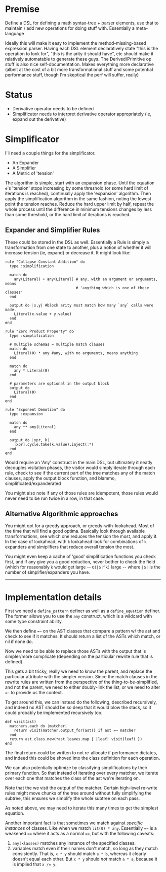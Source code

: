 # Premise

Define a DSL for defining a math syntax-tree + parser elements, use that to
maintain / add new operations for doing stuff with. Essentially a meta-language

Ideally this will make it easy to implement the method-missing-based expression
parser. Having each DSL element declaratively state "this is the operation to
look for", "this is the arity it should have", etc should make it relatively
automatable to generate these guys. The Derived/Primitive op stuff is also nice
self-documentation. Makes everything more declarative (albeit at the cost of a
bit more transformational stuff and some potential performance stuff, though I'm
skeptical the perf will suffer, really)

# Status

* Derivative operator needs to be defined
* Simplificator needs to interpret derivative operator appropriately (ie, expand
  out the derivative)

# Simplificator

I'll need a couple things for the simplificator.

* An Expander
* A Simplifier
* A Metric of 'tension'

The algorithm is simple, start with an expansion phase. Until the equation `e`'s
'tension' stops increasing by some threshold (or some hard limit of iterations
is reached), continually apply the 'expansion' algorithm. Then apply the
simplification algorithm in the same fashion, noting the lowest point the
tension reaches. Reduce the hard upper limit by half, repeat the whole process
until the difference in minimum tensions changes by less than some threshold, or
the hard limit of iterations is reached.

## Expander and Simplifier Rules

These could be stored in the DSL as well. Essentially a Rule is simply a
transformation from one state to another, plus a notion of whether it will
increase tension (ie, expand) or decrease it. It might look like:

    rule "Collapse Constant Addition" do
      type :simplification

      match do
        any(Literal) + any(Literal) # any, with an argument or arguments, means
                                    # 'anything which is one of these classes'
      end

      output do |x,y| #block arity must match how many `any` calls were made.
        Literal(x.value + y.value)
      end
    end

    rule "Zero Product Property" do
      type :simplification

      # multiple schemas = multiple match clauses
      match do
        Literal(0) * any #any, with no arguments, means anything
      end

      match do
        any * Literal(0)
      end

      # parameters are optional in the output block
      output do
        Literal(0)
      end
    end

    rule "Exponent Demotion" do
      type :expansion

      match do
        any ** any(Literal)
      end

      output do |xpr, k|
        [xpr].cycle.take(k.value).inject(:*)
      end
    end

Would require an 'Any' construct in the main DSL, but ultimately it neatly
decouples visitation phases, the visitor would simply iterate through each rule,
check to see if the current part of the tree matches any of the match clauses,
apply the output block function, and blammo, simplificated/expanderated

You might also note if any of those rules are idempotent, those rules would
never need to be run twice in a row, in that case.

## Alternative Algorithmic approaches

You might opt for a greedy approach, or greedy-with-lookahead. Most of the time
that will find a good optima. Basically look through available transformations,
see which one reduces the tension the most, and apply it. In the case of
lookahead, with `k` lookahead look for combinations of `k` expanders and
simiplifiers that reduce overall tension the most.

You might even keep a cache of 'good' simplification functions you check first,
and if any give you a good reduction, never bother to check the field (which for
reasonably `k` would get large -- `O(|S|^k)` large -- where `|S|` is the number
of simplifier/expanders you have.

---------

# Implementation details

First we need a `define_pattern` definer as well as a `define_equation` definer.
The former allows you to use the `any` construct, which is a wildcard with some
type constraint ability.

We then define `=~` on the AST classes that compare a pattern w/ the ast and
check to see if it matches. It should return a list of the ASTs which match, or
nil if none do.

Now we need to be able to replace those ASTs with the output that is
simpler/more complicate (depending on the particular rewrite rule that is
defined).

This gets a bit tricky, really we need to know the parent, and replace the
particular attribute with the simpler version. Since the match clauses in the
rewrite rules are written from the perspective of the thing-to-be-simplified,
and not the parent, we need to either doubly-link the list, or we need to alter
`=~` to provide us the context.

To get around this, we can instead do the following, described recursively, and
indeed no AST should be so deep that it would blow the stack, so it could
probably be implemented recursively too.


    def visit(ast)
      matchers.each do |matcher|
        return visit(matcher.output_for(ast)) if ast =~ matcher
      end
      return ast.class.new(*ast.leaves.map { |leaf| visit(leaf) })
    end

The final return could be written to not re-allocate if performance dictates,
and indeed this could be shoved into the class definition for each operation.

We can also potentially optimize by classifying simplifications by their primary
function. So that instead of iterating over every matcher, we iterate over each
one that matches the class of the ast we're iterating on.

Note that the we visit the output of the matcher. Certain high-level re-write
rules might move chunks of the tree around without fully simplifying the
subtree, this ensures we simplify the whole subtree on each pass.

As noted above, we may need to iterate this many times to get the simplest
equation.

Another important fact is that sometimes we match against _specific instances_
of classes. Like when we match `lit(0) * any`. Essentially `=~` is a weakened
`==` where it acts as a normal `==`, but with the following caveats:


1. `any(klasses)` matches any instance of the specified classes.
2. variables match even if their names don't match, so long as they match
   consistently. That is, `x * y` should match `a * b`, whereas it clearly
   doesn't equal each other. But `x * y` should _not_ match `a * a`, because
   it is implied that `x /= y`.

